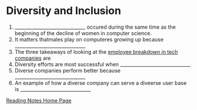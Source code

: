 # Diversity and Inclusion

1. ______________________________ occured during the same time as the beginning of the decline of women in computer science.
2. It matters thatmales play on computeres growing up because ______________________________
3. The three takeaways of looking at the [employee breakdown in tech companies](https://informationisbeautiful.net/visualizations/diversity-in-tech/) are  
4. Diversity efforts are most successful when ______________________________
5. Diverse companies perform better because ______________________________
6. An example of how a diverse company can serve a diveerse user base is ______________________________

[Reading Notes Home Page](README.md)